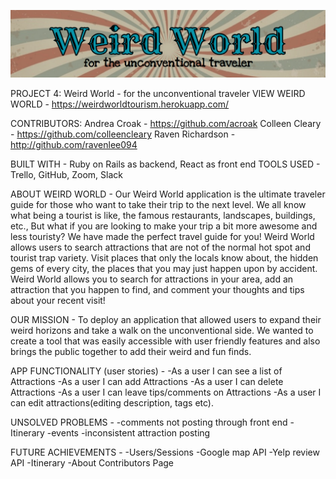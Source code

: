 [![Weird World](https://raw.githubusercontent.com/colleencleary/weirdworld/dev/public/assets/logo.png)](https://weirdworldtourism.herokuapp.com/)

  PROJECT 4: Weird World - for the unconventional traveler
  VIEW WEIRD WORLD - https://weirdworldtourism.herokuapp.com/

  CONTRIBUTORS:
  Andrea Croak - https://github.com/acroak
  Colleen Cleary - https://github.com/colleencleary
  Raven Richardson - http://github.com/ravenlee094

  BUILT WITH - Ruby on Rails as backend, React as front end
  TOOLS USED - Trello, GitHub, Zoom, Slack

  ABOUT WEIRD WORLD - Our Weird World application is the ultimate traveler guide for those who want to take their trip to the next level. We all know what being a tourist is like, the famous restaurants, landscapes, buildings, etc., But what if you are looking to make your trip a bit more awesome and less touristy? We have made the perfect travel guide for you! Weird World allows users to search attractions that are not of the normal hot spot and tourist trap variety. Visit places that only the locals know about, the hidden gems of every city, the places that you may just happen upon by accident. Weird World allows you to search for attractions in your area, add an attraction that you happen to find, and comment your thoughts and tips about your recent visit!

  OUR MISSION - To deploy an application that allowed users to expand their weird horizons and take a walk on the unconventional side. We wanted to create a tool that was easily accessible with user friendly features and also brings the public together to add their weird and fun finds.

  APP FUNCTIONALITY (user stories) -
  -As a user I can see a list of Attractions
  -As a user I can add Attractions
  -As a user I can delete Attractions
  -As a user I can leave tips/comments on Attractions
  -As a user I can edit attractions(editing description, tags etc).

  UNSOLVED PROBLEMS -
  -comments not posting through front end
  -Itinerary
  -events
  -inconsistent attraction posting

  FUTURE ACHIEVEMENTS -
  -Users/Sessions
  -Google map API
  -Yelp review API
  -Itinerary
  -About Contributors Page
